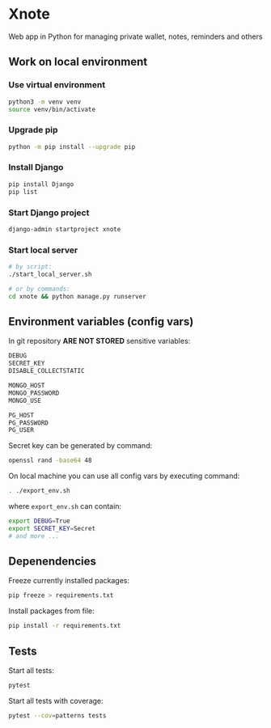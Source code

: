 # Xnote

Web app in Python for managing private wallet, notes, reminders and others

## Work on local environment

### Use virtual environment

```bash
python3 -m venv venv
source venv/bin/activate
```

### Upgrade pip

```bash
python -m pip install --upgrade pip
```

### Install Django

```bash
pip install Django
pip list
```

### Start Django project

```bash
django-admin startproject xnote
```

### Start local server

```bash
# by script:
./start_local_server.sh

# or by commands:
cd xnote && python manage.py runserver
```

## Environment variables (config vars)

In git repository **ARE NOT STORED** sensitive variables:

```bash
DEBUG
SECRET_KEY
DISABLE_COLLECTSTATIC

MONGO_HOST
MONGO_PASSWORD
MONGO_USE

PG_HOST
PG_PASSWORD
PG_USER
```

Secret key can be generated by command:

```bash
openssl rand -base64 48
```

On local machine you can use all config vars by executing command:

```bash
. ./export_env.sh
```

where `export_env.sh` can contain:

```bash
export DEBUG=True
export SECRET_KEY=Secret
# and more ...
```

## Depenendencies

Freeze currently installed packages:
```bash
pip freeze > requirements.txt
```

Install packages from file:
```bash
pip install -r requirements.txt
```

## Tests

Start all tests:
```bash
pytest
```

Start all tests with coverage:
```bash
pytest --cov=patterns tests
```